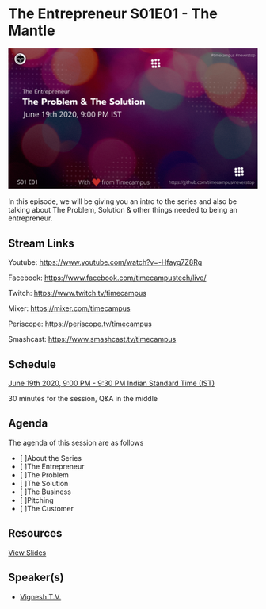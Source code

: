 # The Entrepreneur S01E01 - The Mantle

[![alt text](TE-S01E01.png "Watch/Subscribe to the video")](https://www.youtube.com/watch?v=-Hfayg7Z8Rg)

In this episode, we will be giving you an intro to the series and also be talking about The Problem, Solution & other things needed to being an entrepreneur.

## Stream Links

Youtube: https://www.youtube.com/watch?v=-Hfayg7Z8Rg

Facebook: https://www.facebook.com/timecampustech/live/

Twitch: https://www.twitch.tv/timecampus

Mixer: https://mixer.com/timecampus

Periscope: https://periscope.tv/timecampus

Smashcast: https://www.smashcast.tv/timecampus

## Schedule

[June 19th 2020, 9:00 PM - 9:30 PM Indian Standard Time (IST)](https://calendar.google.com/event?action=TEMPLATE&tmeid=N2RobjJjYmMxZXYzdGtpNmw1czJrZ2c3MjIgdGltZWNhbXB1cy5jb21fM2hxNHB0a3MwbGUycm5kMGowMW82MDE0YWdAZw&tmsrc=timecampus.com_3hq4ptks0le2rnd0j01o6014ag%40group.calendar.google.com)

30 minutes for the session, Q&A in the middle

## Agenda

The agenda of this session are as follows

- [ ]About the Series
- [ ]The Entrepreneur
- [ ]The Problem
- [ ]The Solution
- [ ]The Business
- [ ]Pitching
- [ ]The Customer

## Resources

[View Slides](https://docs.google.com/presentation/d/16Mbpq8b8obBqbFJNfVlkrYqSV7Dc6GuFNg5nKoc8Vs4/edit?usp=sharing)

## Speaker(s)

- [Vignesh T.V.](http://tvvignesh.com/)